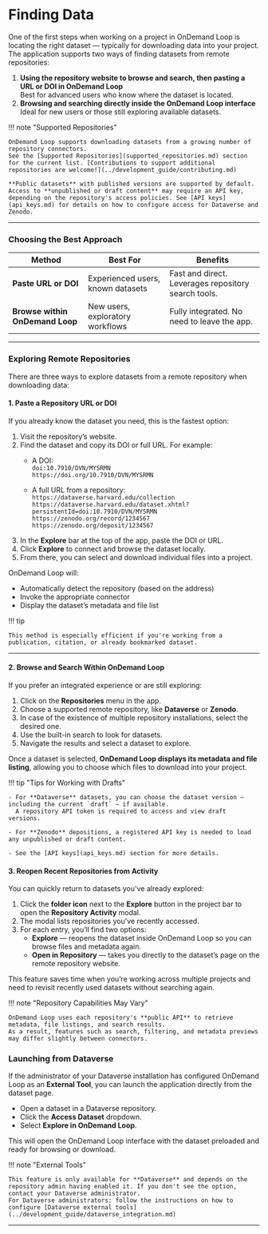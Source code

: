 # Finding Data

One of the first steps when working on a project in OnDemand Loop is locating the right dataset — typically for downloading data into your project.
The application supports two ways of finding datasets from remote repositories:

1. **Using the repository website to browse and search, then pasting a URL or DOI in OnDemand Loop**  
   Best for advanced users who know where the dataset is located.
2. **Browsing and searching directly inside the OnDemand Loop interface**  
   Ideal for new users or those still exploring available datasets.

!!! note "Supported Repositories"

    OnDemand Loop supports downloading datasets from a growing number of repository connectors.  
    See the [Supported Repositories](supported_repositories.md) section for the current list. [Contributions to support additional repositories are welcome!](../development_guide/contributing.md)

    **Public datasets** with published versions are supported by default.  
    Access to **unpublished or draft content** may require an API key, depending on the repository's access policies. See [API keys](api_keys.md) for details on how to configure access for Dataverse and Zenodo.

---

### Choosing the Best Approach

| Method                          | Best For                           | Benefits                                             |
|---------------------------------|------------------------------------|------------------------------------------------------|
| **Paste URL or DOI**            | Experienced users, known datasets | Fast and direct. Leverages repository search tools.  |
| **Browse within OnDemand Loop** | New users, exploratory workflows   | Fully integrated. No need to leave the app.          |

---

### Exploring Remote Repositories

There are three ways to explore datasets from a remote repository when downloading data:

#### 1. Paste a Repository URL or DOI

If you already know the dataset you need, this is the fastest option:

1. Visit the repository’s website.
2. Find the dataset and copy its DOI or full URL. For example:
    - A DOI:  
      `doi:10.7910/DVN/MYSRMN`  
      `https://doi.org/10.7910/DVN/MYSRMN`  
      
    - A full URL from a repository:  
      `https://dataverse.harvard.edu/collection`  
      `https://dataverse.harvard.edu/dataset.xhtml?persistentId=doi:10.7910/DVN/MYSRMN`  
      `https://zenodo.org/record/1234567`  
      `https://zenodo.org/deposit/1234567`
3. In the **Explore** bar at the top of the app, paste the DOI or URL.
4. Click **Explore** to connect and browse the dataset locally.
5. From there, you can select and download individual files into a project.

OnDemand Loop will:

- Automatically detect the repository (based on the address)
- Invoke the appropriate connector
- Display the dataset’s metadata and file list

!!! tip

    This method is especially efficient if you're working from a publication, citation, or already bookmarked dataset.

---

#### 2. Browse and Search Within OnDemand Loop

If you prefer an integrated experience or are still exploring:

1. Click on the **Repositories** menu in the app.
2. Choose a supported remote repository, like **Dataverse** or **Zenodo**.
3. In case of the existence of multiple repository installations, select the desired one.
4. Use the built-in search to look for datasets.
5. Navigate the results and select a dataset to explore.

Once a dataset is selected, **OnDemand Loop displays its metadata and file listing**, allowing you to choose which files to download into your project.

!!! tip "Tips for Working with Drafts"

    - For **Dataverse** datasets, you can choose the dataset version — including the current `draft` — if available.  
      A repository API token is required to access and view draft versions.

    - For **Zenodo** depositions, a registered API key is needed to load any unpublished or draft content.

    - See the [API keys](api_keys.md) section for more details.

#### 3. Reopen Recent Repositories from Activity

You can quickly return to datasets you've already explored:

1. Click the **folder icon** next to the **Explore** button in the project bar to open the **Repository Activity** modal.
2. The modal lists repositories you’ve recently accessed.
3. For each entry, you’ll find two options:
   - **Explore** — reopens the dataset inside OnDemand Loop so you can browse files and metadata again.
   - **Open in Repository** — takes you directly to the dataset’s page on the remote repository website.

This feature saves time when you’re working across multiple projects and need to revisit recently used datasets without searching again.

!!! note "Repository Capabilities May Vary"

    OnDemand Loop uses each repository's **public API** to retrieve metadata, file listings, and search results.
    As a result, features such as search, filtering, and metadata previews may differ slightly between connectors.


### Launching from Dataverse

If the administrator of your Dataverse installation has configured OnDemand Loop as an **External Tool**, you can launch the application directly from the dataset page.

- Open a dataset in a Dataverse repository.
- Click the **Access Dataset** dropdown.
- Select **Explore in OnDemand Loop**.

This will open the OnDemand Loop interface with the dataset preloaded and ready for browsing or download.

!!! note "External Tools"
    
    This feature is only available for **Dataverse** and depends on the repository admin having enabled it. If you don't see the option, contact your Dataverse administrator.
    For Dataverse administrators: follow the instructions on how to configure [Dataverse external tools](../development_guide/dataverse_integration.md)

---
